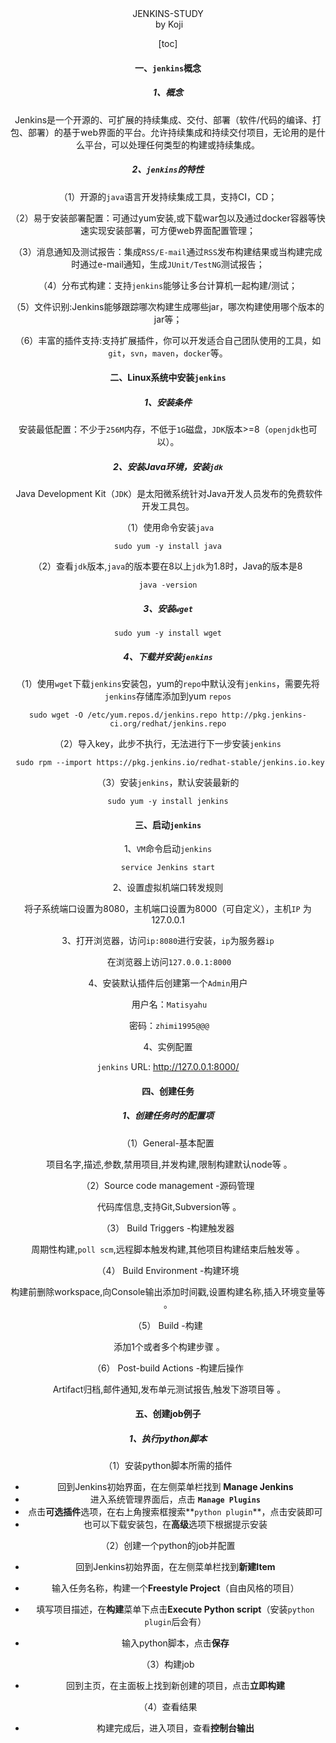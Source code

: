 <center>JENKINS-STUDY<center>
​																																										by Koji

[toc]

#### 一、`jenkins`概念

##### 1、概念

​		Jenkins是一个开源的、可扩展的持续集成、交付、部署（软件/代码的编译、打包、部署）的基于web界面的平台。允许持续集成和持续交付项目，无论用的是什么平台，可以处理任何类型的构建或持续集成。

##### 2、`jenkins`的特性

（1）开源的`java`语言开发持续集成工具，支持CI，CD；

（2）易于安装部署配置：可通过yum安装,或下载war包以及通过docker容器等快速实现安装部署，可方便web界面配置管理；

（3）消息通知及测试报告：集成`RSS/E-mail`通过`RSS`发布构建结果或当构建完成时通过e-mail通知，生成`JUnit/TestNG`测试报告；

（4）分布式构建：支持`jenkins`能够让多台计算机一起构建/测试；

（5）文件识别:Jenkins能够跟踪哪次构建生成哪些jar，哪次构建使用哪个版本的jar等； 

（6）丰富的插件支持:支持扩展插件，你可以开发适合自己团队使用的工具，如`git`，`svn`，`maven`，`docker`等。



#### 二、Linux系统中安装`jenkins`

##### 1、安装条件

​		安装最低配置：不少于`256M`内存，不低于`1G`磁盘，`JDK`版本>=8（`openjdk`也可以）。

##### 2、安装Java环境，安装`jdk`

​		Java Development Kit（`JDK`）是太阳微系统针对Java开发人员发布的免费软件开发工具包。

（1）使用命令安装`java`

```shell
sudo yum -y install java
```

（2）查看`jdk`版本,`java`的版本要在8以上`jdk`为1.8时，Java的版本是8

```shell
java -version
```

##### 3、安装`wget`

```shell
sudo yum -y install wget
```

##### 4、下载并安装`jenkins`

（1）使用`wget`下载`jenkins`安装包，yum的`repo`中默认没有`jenkins`，需要先将`jenkins`存储库添加到yum `repos`

```shell
sudo wget -O /etc/yum.repos.d/jenkins.repo http://pkg.jenkins-ci.org/redhat/jenkins.repo
```

（2）导入key，此步不执行，无法进行下一步安装`jenkins`

```shell
 sudo rpm --import https://pkg.jenkins.io/redhat-stable/jenkins.io.key
```

（3）安装`jenkins`，默认安装最新的

```shell
sudo yum -y install jenkins
```



#### 三、启动`jenkins`

1、`VM`命令启动`jenkins`

```shell
service Jenkins start
```

2、设置虚拟机端口转发规则

​		将子系统端口设置为8080，主机端口设置为8000（可自定义），主机`IP` 为127.0.0.1

3、打开浏览器，访问`ip:8080`进行安装，`ip`为服务器`ip`

​		在浏览器上访问`127.0.0.1:8000`

4、安装默认插件后创建第一个`Admin`用户

​		用户名：`Matisyahu`

​		密码：`zhimi1995@@@`

4、实例配置

`jenkins` URL: http://127.0.0.1:8000/



#### 四、创建任务

##### 1、创建任务时的配置项

（1）General-基本配置

​		项目名字,描述,参数,禁用项目,并发构建,限制构建默认node等 。

（2）Source code management -源码管理

​		 代码库信息,支持Git,Subversion等 。

（3） Build Triggers -构建触发器

​		 周期性构建,`poll scm`,远程脚本触发构建,其他项目构建结束后触发等 。

（4） Build Environment -构建环境

​		 构建前删除workspace,向Console输出添加时间戳,设置构建名称,插入环境变量等 。

（5） Build -构建

​		 添加1个或者多个构建步骤 。

（6） Post-build Actions -构建后操作

​		 Artifact归档,邮件通知,发布单元测试报告,触发下游项目等 。



#### 五、创建job例子

##### 1、执行python脚本

（1）安装python脚本所需的插件

* 回到Jenkins初始界面，在左侧菜单栏找到 **Manage Jenkins**
* 进入系统管理界面后，点击 **`Manage Plugins`**
* 点击**可选插件**选项，在右上角搜索框搜索**`python plugin`**，点击安装即可
* 也可以下载安装包，在**高级**选项下根据提示安装

（2）创建一个python的job并配置

* 回到Jenkins初始界面，在左侧菜单栏找到**新建Item**
* 输入任务名称，构建一个**Freestyle Project**（自由风格的项目）

* 填写项目描述，在**构建**菜单下点击**Execute Python script**（安装`python plugin`后会有）

* 输入python脚本，点击**保存**

（3）构建job

* 回到主页，在主面板上找到新创建的项目，点击**立即构建**

（4）查看结果

* 构建完成后，进入项目，查看**控制台输出**

